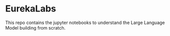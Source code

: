 # EurekaLabs

This repo contains the jupyter notebooks to understand the Large Language Model building from scratch.
